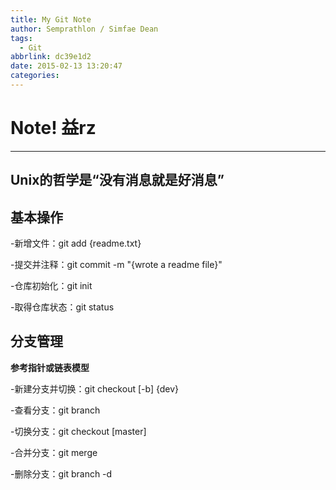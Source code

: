 ```yaml
---
title: My Git Note
author: Semprathlon / Simfae Dean
tags:
  - Git
abbrlink: dc39e1d2
date: 2015-02-13 13:20:47
categories:
---
```

<h1>Note! 益rz</h1>

<hr />

<h2><a id="user-content-unix的哲学是没有消息就是好消息" class="anchor" href="https://github.com/jnSimpler/git-note/tree/master/XuZongdi#unix%E7%9A%84%E5%93%B2%E5%AD%A6%E6%98%AF%E6%B2%A1%E6%9C%89%E6%B6%88%E6%81%AF%E5%B0%B1%E6%98%AF%E5%A5%BD%E6%B6%88%E6%81%AF"></a>Unix的哲学是“没有消息就是好消息”</h2>
<h2><a id="user-content-基本操作" class="anchor" href="https://github.com/jnSimpler/git-note/tree/master/XuZongdi#%E5%9F%BA%E6%9C%AC%E6%93%8D%E4%BD%9C"></a>基本操作</h2>
-新增文件：git add {readme.txt}

-提交并注释：git commit -m "{wrote a readme file}"

-仓库初始化：git init

-取得仓库状态：git status
<h2><a id="user-content-分支管理" class="anchor" href="https://github.com/jnSimpler/git-note/tree/master/XuZongdi#%E5%88%86%E6%94%AF%E7%AE%A1%E7%90%86"></a>分支管理</h2>
<strong>参考指针或链表模型</strong>

-新建分支并切换：git checkout [-b] {dev}

-查看分支：git branch

-切换分支：git checkout [master]

-合并分支：git merge

-删除分支：git branch -d